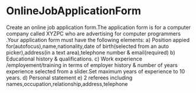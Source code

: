 # OnlineJobApplicationForm
Create an online job application form.The application form is for a computer company called XYZPC who are advertising for computer programmers .Your application form must have the following elements:
a)	Position appied for(autofocus),name,nationality,date of birth(selected from an auto picker),address(in a text area),telephone number & email(required)
b)	Educational history & qualifications.
c)	Work experience /employement/training in terms of employer history & number of years experience selected from a slider.Set  maximum years of experience to 10 years.
d)	Personal statement
e)	2 referees including names,occupation,relationship,address,telephone
